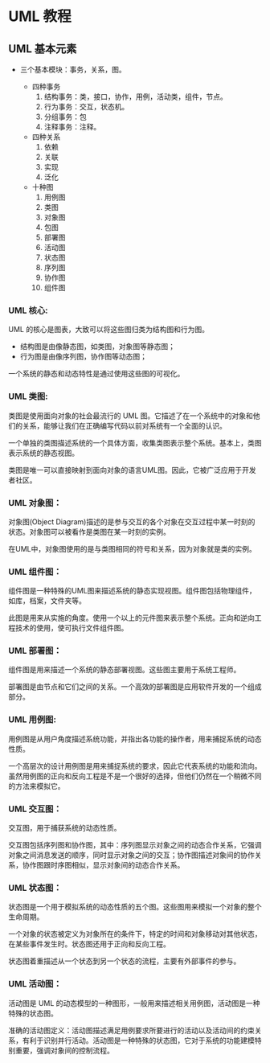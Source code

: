 # UML  教程

## UML 基本元素

* 三个基本模块：事务，关系，图。

  - 四种事务　　　
    1. 结构事务：类，接口，协作，用例，活动类，组件，节点。
    2. 行为事务：交互，状态机。
    3. 分组事务：包
    4. 注释事务：注释。
  - 四种关系
    1. 依赖
    2. 关联
    3. 实现
    4. 泛化
  - 十种图
    1. 用例图
    2. 类图
    3. 对象图
    4. 包图
    5. 部署图
    6. 活动图
    7. 状态图
    8. 序列图
    9. 协作图
    10. 组件图

### UML 核心:

UML 的核心是图表，大致可以将这些图归类为结构图和行为图。

- 结构图是由像静态图，如类图，对象图等静态图；
- 行为图是由像序列图，协作图等动态图；

一个系统的静态和动态特性是通过使用这些图的可视化。

### UML 类图:

类图是使用面向对象的社会最流行的 UML 图。它描述了在一个系统中的对象和他们的关系，能够让我们在正确编写代码以前对系统有一个全面的认识。

一个单独的类图描述系统的一个具体方面，收集类图表示整个系统。基本上，类图表示系统的静态视图。

类图是唯一可以直接映射到面向对象的语言UML图。因此，它被广泛应用于开发者社区。

### UML 对象图：

对象图(Object Diagram)描述的是参与交互的各个对象在交互过程中某一时刻的状态。对象图可以被看作是类图在某一时刻的实例。

在UML中，对象图使用的是与类图相同的符号和关系，因为对象就是类的实例。

### UML 组件图：

组件图是一种特殊的UML图来描述系统的静态实现视图。组件图包括物理组件，如库，档案，文件夹等。

此图是用来从实施的角度。使用一个以上的元件图来表示整个系统。正向和逆向工程技术的使用，使可执行文件组件图。

### UML 部署图：

组件图是用来描述一个系统的静态部署视图。这些图主要用于系统工程师。

部署图是由节点和它们之间的关系。一个高效的部署图是应用软件开发的一个组成部分。

### UML 用例图:

用例图是从用户角度描述系统功能，并指出各功能的操作者，用来捕捉系统的动态性质。

一个高层次的设计用例图是用来捕捉系统的要求，因此它代表系统的功能和流向。虽然用例图的正向和反向工程是不是一个很好的选择，但他们仍然在一个稍微不同的方法来模拟它。

### UML 交互图：

交互图，用于捕获系统的动态性质。

交互图包括序列图和协作图，其中：序列图显示对象之间的动态合作关系，它强调对象之间消息发送的顺序，同时显示对象之间的交互；协作图描述对象间的协作关系，协作图跟时序图相似，显示对象间的动态合作关系。

### UML 状态图：

状态图是一个用于模拟系统的动态性质的五个图。这些图用来模拟一个对象的整个生命周期。

一个对象的状态被定义为对象所在的条件下，特定的时间和对象移动对其他状态，在某些事件发生时。状态图还用于正向和反向工程。

状态图着重描述从一个状态到另一个状态的流程，主要有外部事件的参与。

### UML 活动图：

活动图是 UML 的动态模型的一种图形，一般用来描述相关用例图，活动图是一种特殊的状态图。

准确的活动图定义：活动图描述满足用例要求所要进行的活动以及活动间的约束关系，有利于识别并行活动。活动图是一种特殊的状态图，它对于系统的功能建模特别重要，强调对象间的控制流程。